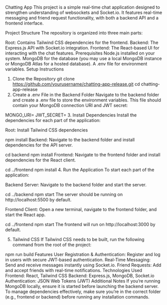 Chatting App
This project is a simple real-time chat application designed to strengthen understanding of websockets and Socket.io. It features real-time messaging and friend request functionality, with both a backend API and a frontend interface.

Project Structure
The repository is organized into three main parts:

Root: Contains Tailwind CSS dependencies for the frontend.
Backend: The Express.js API with Socket.io integration.
Frontend: The React-based UI for interacting with the chat features.
Prerequisites
Node.js installed on your system.
MongoDB for the database (you may use a local MongoDB instance or MongoDB Atlas for a hosted database).
A .env file for environment variables.
Setup Instructions
1. Clone the Repository
git clone https://github.com/yourusername/chatting-app-release.git
cd chatting-app-release
2. Create a .env File in the Backend Folder
Navigate to the backend folder and create a .env file to store the environment variables. This file should contain your MongoDB connection URI and JWT secret:

MONGO_URI=<Your MongoDB URI>
JWT_SECRET=<Your JWT secret>
3. Install Dependencies
Install the dependencies for each part of the application:

Root: Install Tailwind CSS dependencies

npm install
Backend: Navigate to the backend folder and install dependencies for the API server.


cd backend
npm install
Frontend: Navigate to the frontend folder and install dependencies for the React client.


cd ../frontend
npm install
4. Run the Application
To start each part of the application:

Backend Server: Navigate to the backend folder and start the server.


cd ../backend
npm start
The server should be running on http://localhost:5500 by default.

Frontend Client: Open a new terminal, navigate to the frontend folder, and start the React app.


cd ../frontend
npm start
The frontend will run on http://localhost:3000 by default.

5. Tailwind CSS
If Tailwind CSS needs to be built, run the following command from the root of the project:

npm run build
Features
User Registration & Authentication: Register and log in users with secure JWT-based authentication.
Real-Time Messaging: Send and receive messages instantly using Socket.io.
Friend Requests: Add and accept friends with real-time notifications.
Technologies Used
Frontend: React, Tailwind CSS
Backend: Express.js, MongoDB, Socket.io
Authentication: JSON Web Tokens (JWT)
Additional Notes
If you’re running MongoDB locally, ensure it is started before launching the backend server.
To manage dependencies effectively, make sure you’re in the correct folder (e.g., frontend or backend) before running any installation commands.
